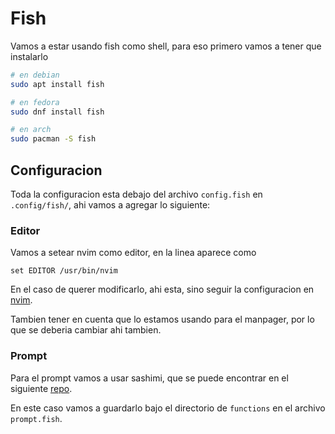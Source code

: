 # Fish

Vamos a estar usando fish como shell, para eso primero vamos a tener que instalarlo
```bash
# en debian
sudo apt install fish

# en fedora
sudo dnf install fish

# en arch
sudo pacman -S fish
```

## Configuracion

Toda la configuracion esta debajo del archivo `config.fish` en `.config/fish/`, ahi vamos a agregar lo siguiente:

### Editor

Vamos a setear nvim como editor, en la linea aparece como 
```shell
set EDITOR /usr/bin/nvim
```

En el caso de querer modificarlo, ahi esta, sino seguir la configuracion en [nvim](../nvim/README_Nvim.md).

Tambien tener en cuenta que lo estamos usando para el manpager, por lo que se deberia cambiar ahi tambien.

### Prompt
Para el prompt vamos a usar sashimi, que se puede encontrar en el siguiente [repo](https://github.com/isacikgoz/sashimi).

En este caso vamos a guardarlo bajo el directorio de `functions` en el archivo `prompt.fish`.
